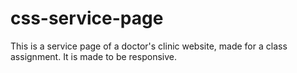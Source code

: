 # css-service-page
This is a service page of a doctor's clinic website, made for a class assignment. 
It is made to be responsive. 
